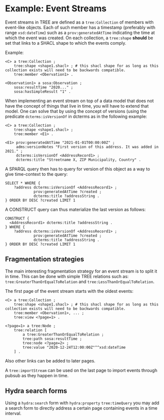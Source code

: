 # Example: Event Streams

Event streams in TREE are defined as a `tree:Collection` of members with event-like objects. Each of such member has a timestamp (preferably with range `xsd:dateTime`) such as a `prov:generatedAtTime` indicating the time at which the event was created.
On each collection, a `tree:shape` __should__ be set that links to a SHACL shape to which the events comply.

Example:

```turtle
<C> a tree:Collection ;
    tree:shape <shape1.shacl> ; # this shacl shape for as long as this collection exists will need to be backwards compatible.
    tree:member <Obervation1> .

<Observation1> a sosa:Observation ;
    sosa:resultTime "2020..." ;
    sosa:hasSimpleResult "1" .
```

When implementing an event stream on top of a data model that does not have the concept of things that live in time, you will have to extend that model. One can solve that by using the concept of versions (using the predicate `dcterms:isVersionOf` in dcterms as in the following example:

```turtle
<C> a tree:Collection ;
    tree:shape <shape1.shacl> ; 
    tree:member <E1> .

<E1> prov:generatedAtTime "2021-01-01T00:00:00Z" ;
     adms:versionNotes "First version of this address. It was added in 2021." ;
     dcterms:isVersionOf <AddressRecord1> ;
     dcterms:title "Streetname X, ZIP Municipality, Country" .
```

A SPARQL query then has to query for version of this object as a way to give time-context to the query:

```sparql
SELECT * WHERE {
    ?address dcterms:isVersionOf <AddressRecord1> ;
             prov:generatedAtTime ?created ;
             dcterms:title ?addressString .
} ORDER BY DESC ?created LIMIT 1
```

A CONSTRUCT query can thus materialize the last version as follows:

```sparql
CONSTRUCT {
  <AddressRecord1> dcterms:title ?addressString .
} WHERE {
    ?address dcterms:isVersionOf <AddressRecord1> ;
             prov:generatedAtTime ?created ;
             dcterms:title ?addressString .
} ORDER BY DESC ?created LIMIT 1
```

## Fragmentation strategies

The main interesting fragmentation strategy for an event stream is to split it in time.
This can be done with simple TREE relations such as: `tree:GreaterThanOrEqualToRelation` and `tree:LessThanOrEqualToRelation`.

The first page of the event stream starts with the oldest events:

```turtle
<C> a tree:Collection ;
    tree:shape <shape1.shacl> ; # this shacl shape for as long as this collection exists will need to be backwards compatible.
    tree:member <Obervation1>, ... ;
    tree:view <?page=1> .

<?page=1> a tree:Node ;
    tree:relation [
        a tree:GreaterThanOrEqualToRelation ;
        tree:path sosa:resultTime ;
        tree:node <?page=2> ;
        tree:value "2020-12-24T12:00:00Z"^^xsd:dateTime
    ] .
```

Also other links can be added to later pages.

A `tree:importStream` can be used on the last page to import events through pubsub as they happen in time.

## Hydra search forms

Using a `hydra:search` form with `hydra:property` `tree:timeQuery` you may add a search form to directly address a certain page containing events in a time interval.

